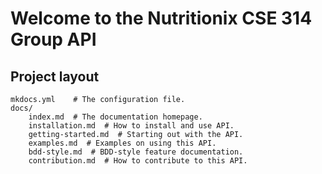 # Welcome to the Nutritionix CSE 314 Group API

## Project layout

    mkdocs.yml    # The configuration file.
    docs/
        index.md  # The documentation homepage.
        installation.md  # How to install and use API.
        getting-started.md  # Starting out with the API.
        examples.md  # Examples on using this API.
        bdd-style.md  # BDD-style feature documentation.
        contribution.md  # How to contribute to this API.
